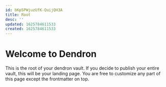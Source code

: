 ```yaml
---
id: bKpSPWjuzUfK-QuijQH3A
title: Root
desc: ''
updated: 1625784611533
created: 1625784611533
---
```

# Welcome to Dendron

This is the root of your dendron vault. If you decide to publish your entire vault, this will be your landing page. You are free to customize any part of this page except the frontmatter on top. 
